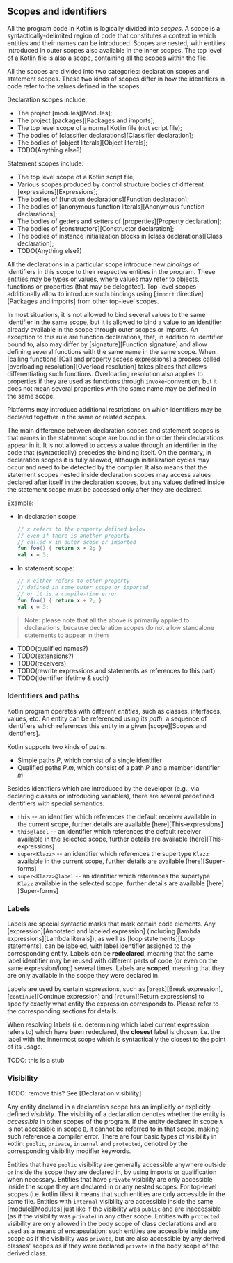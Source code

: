 ## Scopes and identifiers

All the program code in Kotlin is logically divided into _scopes_. 
A scope is a syntactically-delimited region of code that constitutes a context in which entities and their names can be introduced. 
Scopes are nested, with entities introduced in outer scopes also available in the inner scopes. 
The top level of a Kotlin file is also a scope, containing all the scopes within the file.

All the scopes are divided into two categories: declaration scopes and statement scopes. 
These two kinds of scopes differ in how the identifiers in code refer to the values defined in the scopes.

Declaration scopes include:

- The project [modules][Modules];
- The project [packages][Packages and imports];
- The top level scope of a normal Kotlin file (not script file);
- The bodies of [classifier declarations][Classifier declaration];
- The bodies of [object literals][Object literals];
- TODO(Anything else?)

Statement scopes include:

- The top level scope of a Kotlin script file;
- Various scopes produced by control structure bodies of different [expressions][Expressions];
- The bodies of [function declarations][Function declaration];
- The bodies of [anonymous function literals][Anonymous function declarations];
- The bodies of getters and setters of [properties][Property declaration];
- The bodies of [constructors][Constructor declaration];
- The bodies of instance initialization blocks in [class declarations][Class declaration];
- TODO(Anything else?)

All the declarations in a particular scope introduce new _bindings_ of identifiers in this scope to their respective entities in the program. 
These entities may be types or values, where values may refer to objects, functions or properties (that may be delegated). 
Top-level scopes additionally allow to introduce such bindings using [`import` directive][Packages and imports] from other top-level scopes.

In most situations, it is not allowed to bind several values to the same identifier in the same scope, but it is allowed to bind a value to an identifier already available in the scope through outer scopes or imports. 
An exception to this rule are function declarations, that, in addition to identifier bound to, also may differ by [signature][Function signature] and allow defining several functions with the same name in the same scope. 
When [calling functions][Call and property access expressions] a process called [overloading resolution][Overload resolution] takes places that allows differentiating such functions. 
Overloading resolution also applies to properties if they are used as functions through `invoke`-convention, but it does not mean several properties with the same name may be defined in the same scope.

Platforms may introduce additional restrictions on which identifiers may be declared together in the same or related scopes.

The main difference between declaration scopes and statement scopes is that names in the statement scope are bound in the order their declarations appear in it. 
It is not allowed to access a value through an identifier in the code that (syntactically) precedes the binding itself. 
On the contrary, in declaration scopes it is fully allowed, although initialization cycles may occur and need to be detected by the compiler. 
It also means that the statement scopes nested inside declaration scopes may access values declared after itself in the declaration scopes, but any values defined inside the statement scope must be accessed only after they are declared.

Example:

- In declaration scope:
  ```kotlin
  // x refers to the property defined below 
  // even if there is another property
  // called x in outer scope or imported
  fun foo() { return x + 2; } 
  val x = 3; 
  ```
- In statement scope:
  ```kotlin
  // x either refers to other property 
  // defined in some outer scope or imported
  // or it is a compile-time error
  fun foo() { return x + 2; } 
  val x = 3; 
  ```

> Note: please note that all the above is primarily applied to declarations, because declaration scopes do not allow standalone statements to appear in them

- TODO(qualified names?)
- TODO(extensions?)
- TODO(receivers)
- TODO(rewrite expressions and statements as references to this part)
- TODO(identifier lifetime & such)

### Identifiers and paths

Kotlin program operates with different *entities*, such as classes, interfaces, values, etc.
An entity can be referenced using its *path*: a sequence of identifiers which references this entity in a given [scope][Scopes and identifiers].

Kotlin supports two kinds of paths.

* Simple paths $P$, which consist of a single identifier
* Qualified paths $P.m$, which consist of a path $P$ and a member identifier $m$

Besides identifiers which are introduced by the developer (e.g., via declaring classes or introducing variables), there are several predefined identifiers with special semantics.

* `this` -- an identifier which references the default receiver available in the current scope, further details are available [here][This-expressions]
* `this@label` -- an identifier which references the default receiver available in the selected scope, further details are available [here][This-expressions]
* `super<Klazz>` -- an identifier which references the supertype `Klazz` available in the current scope, further details are available [here][Super-forms]
* `super<Klazz>@label` -- an identifier which references the supertype `Klazz` available in the selected scope, further details are available [here][Super-forms]

### Labels

Labels are special syntactic marks that mark certain code elements.
Any [expression][Annotated and labeled expression] (including [lambda expressions][Lambda literals]), as well as [loop statements][Loop statements], can be labeled, with label identifier assigned to the corresponding entity.
Labels can be **redeclared**, meaning that the same label identifier may be reused with different parts of code (or even on the same expression/loop) several times.
Labels are **scoped**, meaning that they are only available in the scope they were declared in.

Labels are used by certain expressions, such as [`break`][Break expression], [`continue`][Continue expression] and
[`return`][Return expressions] to specify exactly what entity the expression corresponds to.
Please refer to the corresponding sections for details.

When resolving labels (i.e. determining which label current expression refers to) which have been redeclared, the **closest** label is chosen, i.e. the label with the innermost scope which is syntactically the closest to the point of its usage.

TODO: this is a stub

### Visibility

TODO: remove this? See [Declaration visibility]

Any entity declared in a declaration scope has an implicitly or explicitly defined *visibility*.
The visibility of a declaration denotes whether the entity is *accessible* in other scopes of the program.
If the entity declared in scope `A` is not accessible in scope `B`, it cannot be referred to in that scope, making such reference a compiler error.
There are four basic types of visibility in kotlin: `public`, `private`, `internal` and `protected`, denoted by the corresponding visibility modifier keywords.

Entities that have `public` visibility are generally accessible anywhere outside or inside the scope they are declared in, by using imports or qualification when necessary.
Entities that have `private` visibility are only accessible inside the scope they are declared in or any nested scopes. 
For top-level scopes (i.e. kotlin files) it means that such entities are only accessible in the same file.
Entities with `internal` visibility are accessible inside the same [module][Modules] just like if the visibility was `public` and are inaccessible (as if the visibility was `private`) in any other scope.
Entities with `protected` visibility are only allowed in the body scope of class declarations and are used as a means of encapsulation: such entities are accessible inside any scope as if the visibility was `private`, but are also accessible by any derived classes' scopes as if they were declared `private` in the body scope of the derived class.
